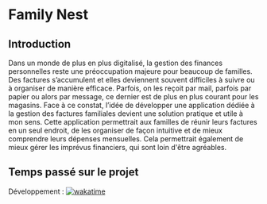 # Family Nest

## Introduction
Dans un monde de plus en plus digitalisé, la gestion des finances personnelles reste une préoccupation majeure pour beaucoup de familles.
Des factures s’accumulent et elles deviennent souvent difficiles à suivre ou à organiser de manière efficace.
Parfois, on les reçoit par mail, parfois par papier ou alors par message, ce dernier est de plus en plus courant pour les magasins.
Face à ce constat, l’idée de développer une application dédiée à la gestion des factures familiales devient une solution pratique et utile à mon sens.
Cette application permettrait aux familles de réunir leurs factures en un seul endroit, de les organiser de façon intuitive et de mieux comprendre leurs dépenses mensuelles.
Cela permettrait également de mieux gérer les imprévus financiers, qui sont loin d'être agréables.

## Temps passé sur le projet

Développement :
[![wakatime](https://wakatime.com/badge/github/VanMeerbergenRenaud/family-nest.svg)](https://wakatime.com/badge/github/VanMeerbergenRenaud/family-nest)
